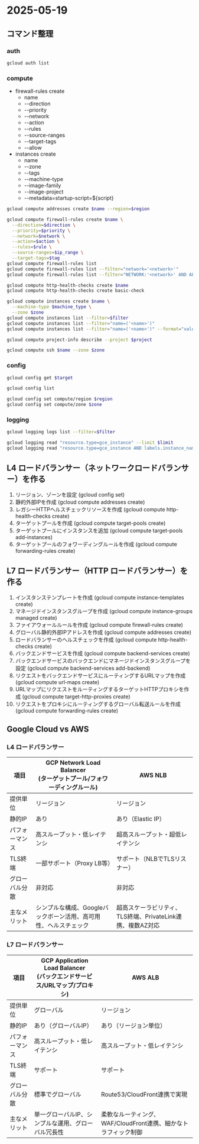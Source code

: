 # 2025-05-19

## コマンド整理

### auth

```sh
gcloud auth list
```

### compute

- firewall-rules create
  - name
  - --direction
  - --priority
  - --network
  - --action
  - --rules
  - --source-ranges
  - --target-tags
  - --allow
- instances create
  - name
  - --zone
  - --tags
  - --machine-type
  - --image-family
  - --image-project
  - --metadata=startup-script=${script}

```sh
gcloud compute addresses create $name --region=$region

gcloud compute firewall-rules create $name \
  --direction=$direction \
  --priority=$priority \
  --network=$network \
  --action=$action \
  --rules=$rule \
  --source-ranges=$ip_range \
  --target-tags=$tag
gcloud compute firewall-rules list
gcloud compute firewall-rules list --filter="network='<network>'"
gcloud compute firewall-rules list --filter="NETWORK:'<network>' AND ALLOW:'<protocol>'"

gcloud compute http-health-checks create $name
gcloud compute http-health-checks create basic-check

gcloud compute instances create $name \
  --machine-type $machine_type \
  --zone $zone
gcloud compute instances list --filter=$filter
gcloud compute instances list --filter="name=('<name>')"
gcloud compute instances list --filter="name=('<name>')" --format="value(EXTERNAL_IP)"

gcloud compute project-info describe --project $project

gcloud compute ssh $name --zone $zone
```

### config

```sh
gcloud config get $target

gcloud config list

gcloud config set compute/region $region
gcloud config set compute/zone $zone
```

### logging

```sh
gcloud logging logs list --filter=$filter

gcloud logging read "resource.type=gce_instance" --limit $limit
gcloud logging read "resource.type=gce_instance AND labels.instance_name='$instance_name'" --limit $limit
```

## L4 ロードバランサー（ネットワークロードバランサー）を作る

1. リージョン、ゾーンを設定 (gcloud config set)
2. 静的外部IPを作成 (gcloud compute addresses create)
3. レガシーHTTPヘルスチェックリソースを作成 (gcloud compute http-health-checks create)
4. ターゲットプールを作成 (gcloud compute target-pools create)
5. ターゲットプールにインスタンスを追加 (gcloud compute target-pools add-instances)
6. ターゲットプールのフォワーディングルールを作成 (gcloud compute forwarding-rules create)

## L7 ロードバランサー（HTTP ロードバランサー）を作る

1. インスタンステンプレートを作成 (gcloud compute instance-templates create)
2. マネージドインスタンスグループを作成 (gcloud compute instance-groups managed create)
3. ファイアウォールルールを作成 (gcloud compute firewall-rules create)
4. グローバル静的外部IPアドレスを作成 (gcloud compute addresses create)
5. ロードバランサーのヘルスチェックを作成 (gcloud compute http-health-checks create)
6. バックエンドサービスを作成 (gcloud compute backend-services create)
7. バックエンドサービスのバックエンドにマネージドインスタンスグループを設定 (gcloud compute backend-services add-backend)
8. リクエストをバックエンドサービスにルーティングするURLマップを作成 (gcloud compute url-maps create)
9. URLマップにリクエストをルーティングするターゲットHTTPプロキシを作成 (gcloud compute target-http-proxies create)
10. リクエストをプロキシにルーティングするグローバル転送ルールを作成 (gcloud compute forwarding-rules create)

## Google Cloud vs AWS

### L4 ロードバランサー

| 項目           | GCP Network Load Balancer<br>(ターゲットプール/フォワーディングルール) | AWS NLB |
|----------------|----------------------------------------------------------|-------------------------------|
| 提供単位       | リージョン                                               | リージョン                    |
| 静的IP         | あり                                                     | あり（Elastic IP）            |
| パフォーマンス | 高スループット・低レイテンシ                             | 超高スループット・超低レイテンシ|
| TLS終端        | 一部サポート（Proxy LB等）                               | サポート（NLBでTLSリスナー）   |
| グローバル分散 | 非対応                                                   | 非対応                        |
| 主なメリット   | シンプルな構成、Googleバックボーン活用、高可用性、ヘルスチェック | 超高スケーラビリティ、TLS終端、PrivateLink連携、複数AZ対応 |

### L7 ロードバランサー

| 項目           | GCP Application Load Balancer<br>(バックエンドサービス/URLマップ/プロキシ) | AWS ALB |
|----------------|----------------------------------------------------------|-------------------------------|
| 提供単位       | グローバル                                               | リージョン                    |
| 静的IP         | あり（グローバルIP）                                      | あり（リージョン単位）         |
| パフォーマンス | 高スループット・低レイテンシ                             | 高スループット・低レイテンシ   |
| TLS終端        | サポート                                                 | サポート                      |
| グローバル分散 | 標準でグローバル                                          | Route53/CloudFront連携で実現   |
| 主なメリット   | 単一グローバルIP、シンプルな運用、グローバル冗長性        | 柔軟なルーティング、WAF/CloudFront連携、細かなトラフィック制御 |
